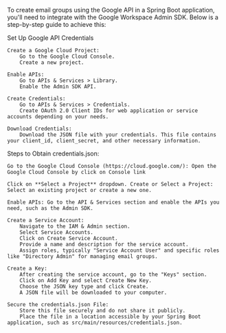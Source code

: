 To create email groups using the Google API in a Spring Boot application, you'll need to integrate with the Google Workspace Admin SDK. Below is a step-by-step guide to achieve this:

Set Up Google API Credentials 
    
    Create a Google Cloud Project:
        Go to the Google Cloud Console.
        Create a new project.
    
    Enable APIs:
        Go to APIs & Services > Library.
        Enable the Admin SDK API.

    Create Credentials:
        Go to APIs & Services > Credentials.
        Create OAuth 2.0 Client IDs for web application or service accounts depending on your needs.
    
    Download Credentials:
        Download the JSON file with your credentials. This file contains your client_id, client_secret, and other necessary information.

Steps to Obtain credentials.json:

    Go to the Google Cloud Console (https://cloud.google.com/): Open the Google Cloud Console by click on Console link

    Click on **Select a Project** dropdown. Create or Select a Project: Select an existing project or create a new one.

    Enable APIs: Go to the API & Services section and enable the APIs you need, such as the Admin SDK.

    Create a Service Account:
        Navigate to the IAM & Admin section.
        Select Service Accounts.
        Click on Create Service Account.
        Provide a name and description for the service account.
        Assign roles, typically "Service Account User" and specific roles like "Directory Admin" for managing email groups.

    Create a Key:
        After creating the service account, go to the "Keys" section.
        Click on Add Key and select Create New Key.
        Choose the JSON key type and click Create.
        A JSON file will be downloaded to your computer.

    Secure the credentials.json File:
        Store this file securely and do not share it publicly.
        Place the file in a location accessible by your Spring Boot application, such as src/main/resources/credentials.json.